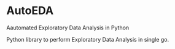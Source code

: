 # AutoEDA
Aautomated Exploratory Data Analysis in Python 


  Python library to perform Exploratory Data Analysis in single go.
